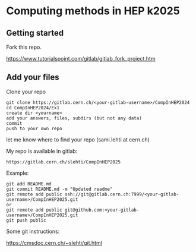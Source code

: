 # Computing methods in HEP k2025



## Getting started

Fork this repo.

https://www.tutorialspoint.com/gitlab/gitlab_fork_project.htm

## Add your files

Clone your repo
```
git clone https://gitlab.cern.ch/<your-gitlab-username>/CompInHEP2024
cd CompInHEP2024/Ex1
create dir <yourname>
add your answers, files, subdirs (but not any data)
commit
push to your own repo
```
let me know where to find your repo (sami.lehti at cern.ch)

My repo is available in gitlab:
```
https://gitlab.cern.ch/slehti/CompInHEP2025
```

Example:
```
git add README.md 
git commit README.md -m "Updated readme"
git remote add public ssh://git@gitlab.cern.ch:7999/<your-gitlab-username>/CompInHEP2025.git 
or
git remote add public git@github.com:<your-gitlab-username>/CompInHEP2025.git
git push public
```
Some git instructions:

https://cmsdoc.cern.ch/~slehti/git.html
